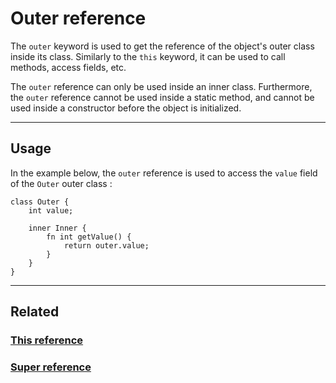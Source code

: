 # Outer reference
The `outer` keyword is used to get the reference of the object's outer class inside its class.
Similarly to the `this` keyword, it can be used to call methods, access fields, etc.

The `outer` reference can only be used inside an inner class.
Furthermore, the `outer` reference cannot be used inside a static method, and cannot be used inside a constructor before the object is initialized.


---


## Usage
In the example below, the `outer` reference is used to access the `value` field of the `Outer` outer class :
```poly
class Outer {
    int value;
    
    inner Inner {
        fn int getValue() {
            return outer.value;
        }
    }
}
```






---


## Related
### [This reference](This-reference.md)
### [Super reference](Super-reference.md)